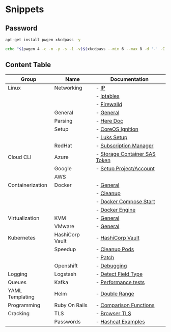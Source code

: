 # Snippets

## Password

```bash
apt-get install pwgen xkcdpass -y

echo "$(pwgen 4 -c -n -y -s -1 -v)$(xkcdpass --min 6 --max 8 -d '-' -C first -n 2 -c 1)$(pwgen 4 -c -n -y -s -1 -v)"
```

## Content Table

| Group            | Name            | Documentation                                                     |
|------------------|-----------------|-------------------------------------------------------------------|
| Linux            | Networking      | - [IP](md-docs/Linux/Networking/1000.md)                          |
|                  |                 | - [iptables](md-docs/Linux/Networking/1001.md)                    |
|                  |                 | - [Firewalld](md-docs/Linux/Networking/1002.md)                   |
|                  | General         | - [General](md-docs/Linux/General/1000.md)                        |
|                  | Parsing         | - [Here Doc](md-docs/Linux/Parsing/1000.md)                       |
|                  | Setup           | - [CoreOS Ignition](md-docs/Linux/Setup/1000.md)                  |
|                  |                 | - [Luks Setup](md-docs/Linux/General/1001.md)                     |
|                  | RedHat          | - [Subscription Manager](md-docs/Linux/RedHat/1000.md)            |
| Cloud CLI        | Azure           | - [Storage Container SAS Token](md-docs/Cloud-CLI/Azure/1000.md)  |
|                  | Google          | - [Setup Project/Account](md-docs/Cloud-CLI/Google/1000.md)       |
|                  | AWS             |                                                                   |
| Containerization | Docker          | - [General](md-docs/Containerization/Docker/1002.md)              |
|                  |                 | - [Cleanup](md-docs/Containerization/Docker/1000.md)              |
|                  |                 | - [Docker Compose Start](md-docs/Containerization/Docker/1001.md) |
|                  |                 | - [Docker Engine](md-docs/Containerization/Docker/1003.md)        |
| Virtualization   | KVM             | - [General](md-docs/Virtualization/KVM/1000.md)                   |
|                  | VMware          | - [General](md-docs/Virtualization/VMware/1000.md)                |
| Kubernetes       | HashiCorp Vault | - [HashiCorp Vault](md-docs/Kubernetes/HashiCorpVault/1000.md)    |
|                  | Speedup         | - [Cleanup Pods](md-docs/Kubernetes/Speedup/1000.md)              |
|                  |                 | - [Patch](md-docs/Kubernetes/Speedup/1001.md)                     |
|                  | Openshift       | - [Debugging](md-docs/Kubernetes/Openshift/1000.md)               |
| Logging          | Logstash        | - [Detect Field Type](md-docs/Logging/Logstash/1000.md)           |
| Queues           | Kafka           | - [Performance tests](md-docs/Queues/Kafka/1000.md)               |
| YAML Templating  | Helm            | - [Double Range](md-docs/YAML-Templating/Helm/1000.md)            |
| Programming      | Ruby On Rails   | - [Comparison Functions](md-docs/Programming/RubyOnRails/1000.md) |
| Cracking         | TLS             | - [Browser TLS](md-docs/Cracking/TLS/1000.md)                     |
|                  | Passwords       | - [Hashcat Examples](md-docs/Cracking/Passwords/1000.md)          |
